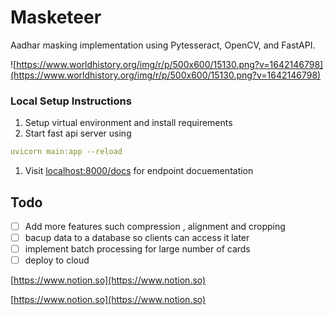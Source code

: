 # **Masketeer**

Aadhar masking implementation using Pytesseract, OpenCV, and FastAPI.

![https://www.worldhistory.org/img/r/p/500x600/15130.png?v=1642146798](https://www.worldhistory.org/img/r/p/500x600/15130.png?v=1642146798)

### Local Setup Instructions

1. Setup virtual environment and install requirements
2. Start fast api server using 

```yaml
uvicorn main:app --reload
```

1. Visit [localhost:8000/docs](http://localhost:8000/docs)  for endpoint docuementation 

## Todo

- [ ]  Add more features such compression , alignment and cropping
- [ ]  bacup data to a database so clients can access it later
- [ ]  implement batch processing for large number of cards
- [ ]  deploy to cloud

[https://www.notion.so](https://www.notion.so)

[https://www.notion.so](https://www.notion.so)
